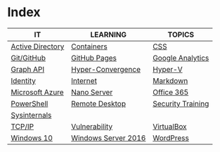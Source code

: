 # Index

|IT|LEARNING|TOPICS|
|---|---|---|
|[Active Directory](ms-windows#active-directory)|[Containers](coding)|[CSS](web-pages)|
|[Git/GitHub](coding)|[GitHub Pages](web-pages)|[Google Analytics](web-pages)||
|[Graph API](coding)|[Hyper-Convergence](infrastructure)|[Hyper-V](ms-windows)|
|[Identity](security)|[Internet](cloud)|[Markdown](web-pages)|
|[Microsoft Azure](cloud)|[Nano Server](ms-windows#nano-server)|[Office 365](cloud#office-365)|
|[PowerShell](coding)|[Remote Desktop](ms-windows#remote-desktop)|[Security Training](security)|
|[Sysinternals](ms-windows)|||
|[TCP/IP](networking)|[Vulnerability](security)|[VirtualBox](linux)|
|[Windows 10](ms-windows)|[Windows Server 2016](ms-windows#windows-server-2016)|[WordPress](web-pages#wordpress)|


	



    

